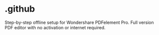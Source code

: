 # .github
Step-by-step offline setup for Wondershare PDFelement Pro. Full version PDF editor with no activation or internet required.
